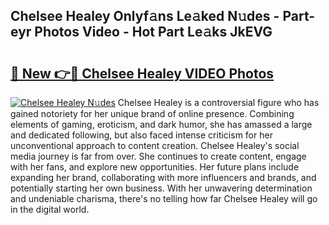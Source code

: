 ## Chelsee Healey Onlyf𝚊ns Le𝚊ked N𝚞des - Part-eyr Photos Video - Hot Part Le𝚊ks JkEVG

# <h2><a href="http://ab41080.deff.icu/?id=Chelsee+Healey">🔗 New 👉🔴 Chelsee Healey VIDEO Photos</a></h2>

[![Chelsee Healey N𝚞des](https://i.imgur.com/rIISA9y.gif)](http://ab41080.deff.icu/?id=Chelsee+Healey)
Chelsee Healey is a controversial figure who has gained notoriety for her unique brand of online presence. Combining elements of gaming, eroticism, and dark humor, she has amassed a large and dedicated following, but also faced intense criticism for her unconventional approach to content creation. Chelsee Healey's social media journey is far from over. She continues to create content, engage with her fans, and explore new opportunities. Her future plans include expanding her brand, collaborating with more influencers and brands, and potentially starting her own business. With her unwavering determination and undeniable charisma, there's no telling how far Chelsee Healey will go in the digital world.

